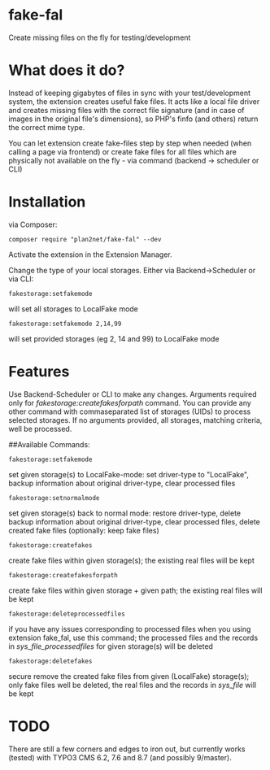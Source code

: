 # fake-fal
Create missing files on the fly for testing/development

# What does it do?

Instead of keeping gigabytes of files in sync with your test/development system, the extension creates useful fake files.
It acts like a local file driver and creates missing files with the correct file signature (and in case of images in the original file's dimensions), so PHP's finfo (and others) return the correct mime type.

You can let extension create fake-files step by step when needed (when calling a page via frontend) or create fake files for all files which are physically not available on the fly - via command (backend -> scheduler or CLI)

# Installation

via Composer:

```
composer require "plan2net/fake-fal" --dev
```

Activate the extension in the Extension Manager.

Change the type of your local storages.
Either via Backend->Scheduler or via CLI:

```
fakestorage:setfakemode
```
will set all storages to LocalFake mode

```
fakestorage:setfakemode 2,14,99
```
will set provided storages (eg 2, 14 and 99) to LocalFake mode

# Features
Use Backend-Scheduler or CLI to make any changes.
Arguments required only for *fakestorage:createfakesforpath* command. You can provide any other command with commaseparated list of storages (UIDs) to process selected storages. If no arguments provided, all storages, matching criteria, well be processed.

##Available Commands:

```
fakestorage:setfakemode
```
set given storage(s) to LocalFake-mode: set driver-type to "LocalFake", backup information about original driver-type, clear processed files
```
fakestorage:setnormalmode
```
set given storage(s) back to normal mode: restore driver-type, delete backup information about original driver-type, clear processed files, delete created fake files (optionally: keep fake files)

```
fakestorage:createfakes
```
create fake files within given storage(s); the existing real files will be kept

```
fakestorage:createfakesforpath
```
create fake files within given storage + given path; the existing real files will be kept

```
fakestorage:deleteprocessedfiles
```
if you have any issues corresponding to processed files when you using extension fake_fal, use this command; the processed files and the records in *sys_file_processedfiles* for given storage(s) will be deleted

```
fakestorage:deletefakes
```
secure remove the created fake files from given (LocalFake) storage(s); only fake files well be deleted, the real files and the records in *sys_file* will be kept



# TODO

There are still a few corners and edges to iron out,
but currently works (tested) with TYPO3 CMS 6.2, 7.6 and 8.7
(and possibly 9/master).

